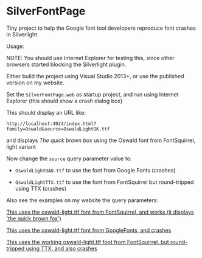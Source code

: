 # SilverFontPage
Tiny project to help the Google font tool developers reproduce font crashes in Silverlight

Usage:

NOTE: You should use Internet Explorer for testing this, since other browsers started blocking the Silverlight plugin.

Either build the project using Visual Studio 2013+, or use the published version on my website.

Set the `SilverFontPage.web` as startup project, and run using Internet Explorer (this should show a crash dialog box)

This should display an URL like:

`http://localhost:4924/index.html?family=Oswald&source=OswaldLightOK.ttf`

and displays *The quick brown box* using the Oswald font from FontSquirrel, light variant

Now change the `source` query parameter value to:

* `OswaldLightBAD.ttf` to use the font from Google Fonts (crashes)

* `OswaldLightTTX.ttf` to use the font from FontSquirrel but round-tripped using TTX (crashes)


Also see the examples on my website the query parameters:

[This uses the oswald-light.ttf font from FontSquirrel, and works (it displays 'the quick brown fox')](http://strongly-typed.net/google/?family=oswald&source=OswaldLightOK.ttf)

[This uses the oswald-light.ttf font from GoogleFonts, and crashes](http://strongly-typed.net/google/?family=oswald&source=OswaldLightBAD.ttf)

[This uses the working oswald-light.ttf font from FontSquirrel, but round-tripped using TTX, and also crashes](http://strongly-typed.net/google/?family=oswald&source=OswaldLightTTX.ttf)



